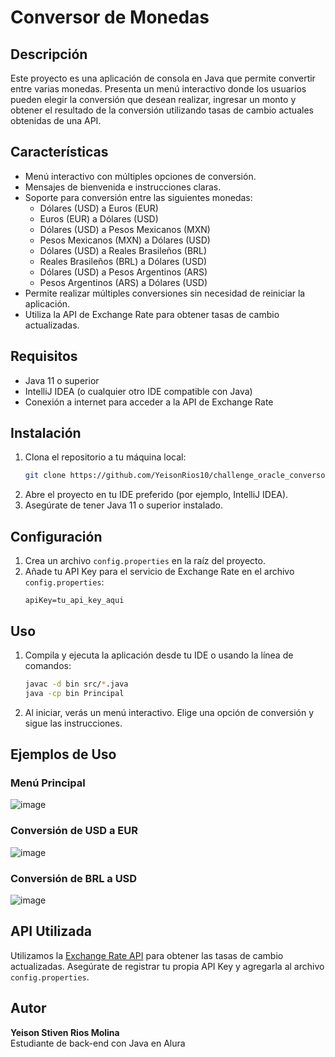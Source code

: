 # Conversor de Monedas

## Descripción

Este proyecto es una aplicación de consola en Java que permite convertir entre varias monedas. 
Presenta un menú interactivo donde los usuarios pueden elegir la conversión que desean realizar, ingresar un monto y 
obtener el resultado de la conversión utilizando tasas de cambio actuales obtenidas de una API.

## Características

- Menú interactivo con múltiples opciones de conversión.
- Mensajes de bienvenida e instrucciones claras.
- Soporte para conversión entre las siguientes monedas:
  - Dólares (USD) a Euros (EUR)
  - Euros (EUR) a Dólares (USD)
  - Dólares (USD) a Pesos Mexicanos (MXN)
  - Pesos Mexicanos (MXN) a Dólares (USD)
  - Dólares (USD) a Reales Brasileños (BRL)
  - Reales Brasileños (BRL) a Dólares (USD)
  - Dólares (USD) a Pesos Argentinos (ARS)
  - Pesos Argentinos (ARS) a Dólares (USD)
- Permite realizar múltiples conversiones sin necesidad de reiniciar la aplicación.
- Utiliza la API de Exchange Rate para obtener tasas de cambio actualizadas.

## Requisitos

- Java 11 o superior
- IntelliJ IDEA (o cualquier otro IDE compatible con Java)
- Conexión a internet para acceder a la API de Exchange Rate

## Instalación

1. Clona el repositorio a tu máquina local:
    ```bash
    git clone https://github.com/YeisonRios10/challenge_oracle_conversor.git
    ```
2. Abre el proyecto en tu IDE preferido (por ejemplo, IntelliJ IDEA).
3. Asegúrate de tener Java 11 o superior instalado.

## Configuración

1. Crea un archivo `config.properties` en la raíz del proyecto.
2. Añade tu API Key para el servicio de Exchange Rate en el archivo `config.properties`:
    ```properties
    apiKey=tu_api_key_aqui
    ```

## Uso

1. Compila y ejecuta la aplicación desde tu IDE o usando la línea de comandos:
    ```bash
    javac -d bin src/*.java
    java -cp bin Principal
    ```
2. Al iniciar, verás un menú interactivo. Elige una opción de conversión y sigue las instrucciones.

## Ejemplos de Uso

### Menú Principal
![image](https://github.com/YeisonRios10/challenge_oracle_conversor/assets/89162295/c8a39c5d-e8a3-4033-b345-50ca403f3940)

### Conversión de USD a EUR
![image](https://github.com/YeisonRios10/challenge_oracle_conversor/assets/89162295/87dd41c6-f54e-4ef0-8991-3adec6025d46)

### Conversión de BRL a USD
![image](https://github.com/YeisonRios10/challenge_oracle_conversor/assets/89162295/abd4c766-f18a-4b5e-be11-e44392b88ec2)

## API Utilizada

Utilizamos la [Exchange Rate API](https://www.exchangerate-api.com/) para obtener las tasas de cambio actualizadas. 
Asegúrate de registrar tu propia API Key y agregarla al archivo `config.properties`.

## Autor

**Yeison Stiven Rios Molina**  
Estudiante de back-end con Java en Alura
